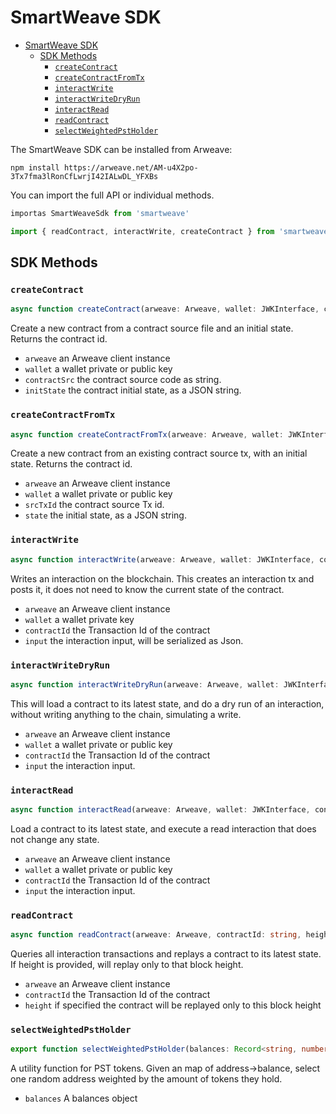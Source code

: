 # SmartWeave SDK

- [SmartWeave SDK](#smartweave-sdk)
  - [SDK Methods](#sdk-methods)
    - [`createContract`](#createcontract)
    - [`createContractFromTx`](#createcontractfromtx)
    - [`interactWrite`](#interactwrite)
    - [`interactWriteDryRun`](#interactwritedryrun)
    - [`interactRead`](#interactread)
    - [`readContract`](#readcontract)
    - [`selectWeightedPstHolder`](#selectweightedpstholder)

The SmartWeave SDK can be installed from Arweave:

`npm install https://arweave.net/AM-u4X2po-3Tx7fma3lRonCfLwrjI42IALwDL_YFXBs`

You can import the full API or individual methods.

```typescript
importas SmartWeaveSdk from 'smartweave'
```

```typescript
import { readContract, interactWrite, createContract } from 'smartweave'
```

## SDK Methods

### `createContract`

```typescript
async function createContract(arweave: Arweave, wallet: JWKInterface, contractSrc: string, initState: string, minFee?: number): Promise<string>
```

Create a new contract from a contract source file and an initial state.
Returns the contract id.
  
- `arweave`       an Arweave client instance
- `wallet`        a wallet private or public key
- `contractSrc`   the contract source code as string.  
- `initState`     the contract initial state, as a JSON string.

### `createContractFromTx`

 ```typescript
async function createContractFromTx(arweave: Arweave, wallet: JWKInterface, srcTxId: string, state: string, minFee?: number): Promise<string>
```

Create a new contract from an existing contract source tx, with an initial state. Returns the contract id.

- `arweave`   an Arweave client instance
- `wallet`    a wallet private or public key
- `srcTxId`   the contract source Tx id.
- `state`     the initial state, as a JSON string.  

### `interactWrite`

```typescript
async function interactWrite(arweave: Arweave, wallet: JWKInterface, contractId: string, input: any): Promise<string>
```

Writes an interaction on the blockchain. This creates an interaction tx and posts it, it does not need to know the current state of the contract.

- `arweave`       an Arweave client instance
- `wallet`        a wallet private key
- `contractId`    the Transaction Id of the contract
- `input`         the interaction input, will be serialized as Json.

### `interactWriteDryRun`

```typescript
async function interactWriteDryRun(arweave: Arweave, wallet: JWKInterface, contractId: string, input: any): Promise<ContractInteractionResult>
```

This will load a contract to its latest state, and do a dry run of an interaction, without writing anything to the chain, simulating a write.

- `arweave`       an Arweave client instance
- `wallet`        a wallet private or public key
- `contractId`    the Transaction Id of the contract
- `input`         the interaction input.

### `interactRead`

```typescript
async function interactRead(arweave: Arweave, wallet: JWKInterface, contractId: string, input: any): Promise<any> {
```

Load a contract to its latest state, and execute a read interaction that does not change any state.

- `arweave`       an Arweave client instance
- `wallet`        a wallet private or public key
- `contractId`    the Transaction Id of the contract
- `input`         the interaction input.

### `readContract`

```typescript
async function readContract(arweave: Arweave, contractId: string, height?: number): Promise<any>
```

Queries all interaction transactions and replays a contract to its latest state. If height is provided, will replay only to that block height.

- `arweave`     an Arweave client instance
- `contractId`  the Transaction Id of the contract
- `height`      if specified the contract will be replayed only to this block height

### `selectWeightedPstHolder`

```typescript
export function selectWeightedPstHolder(balances: Record<string, number>): string
```

A utility function for PST tokens. Given an map of address->balance, select one random address weighted by the amount of tokens they hold.

- `balances`  A balances object
